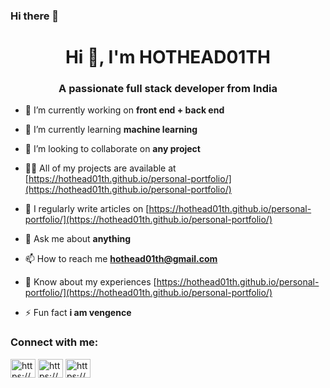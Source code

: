 ### Hi there 👋
<h1 align="center">Hi 👋, I'm HOTHEAD01TH</h1>
<h3 align="center">A passionate full stack developer from India</h3>

- 🔭 I’m currently working on **front end + back end**

- 🌱 I’m currently learning **machine learning**

- 👯 I’m looking to collaborate on **any project**

- 👨‍💻 All of my projects are available at [https://hothead01th.github.io/personal-portfolio/](https://hothead01th.github.io/personal-portfolio/)

- 📝 I regularly write articles on [https://hothead01th.github.io/personal-portfolio/](https://hothead01th.github.io/personal-portfolio/)

- 💬 Ask me about **anything**

- 📫 How to reach me **hothead01th@gmail.com**

- 📄 Know about my experiences [https://hothead01th.github.io/personal-portfolio/](https://hothead01th.github.io/personal-portfolio/)

- ⚡ Fun fact **i am vengence**

<h3 align="left">Connect with me:</h3>
<p align="left">
<a href="https://linkedin.com/in/https://hothead01th.github.io/personal-portfolio/" target="blank"><img align="center" src="https://raw.githubusercontent.com/rahuldkjain/github-profile-readme-generator/master/src/images/icons/Social/linked-in-alt.svg" alt="https://hothead01th.github.io/personal-portfolio/" height="30" width="40" /></a>
<a href="https://instagram.com/https://hothead01th.github.io/personal-portfolio/" target="blank"><img align="center" src="https://raw.githubusercontent.com/rahuldkjain/github-profile-readme-generator/master/src/images/icons/Social/instagram.svg" alt="https://hothead01th.github.io/personal-portfolio/" height="30" width="40" /></a>
<a href="https://www.youtube.com/c/https://hothead01th.github.io/personal-portfolio/" target="blank"><img align="center" src="https://raw.githubusercontent.com/rahuldkjain/github-profile-readme-generator/master/src/images/icons/Social/youtube.svg" alt="https://hothead01th.github.io/personal-portfolio/" height="30" width="40" /></a>
</p>
